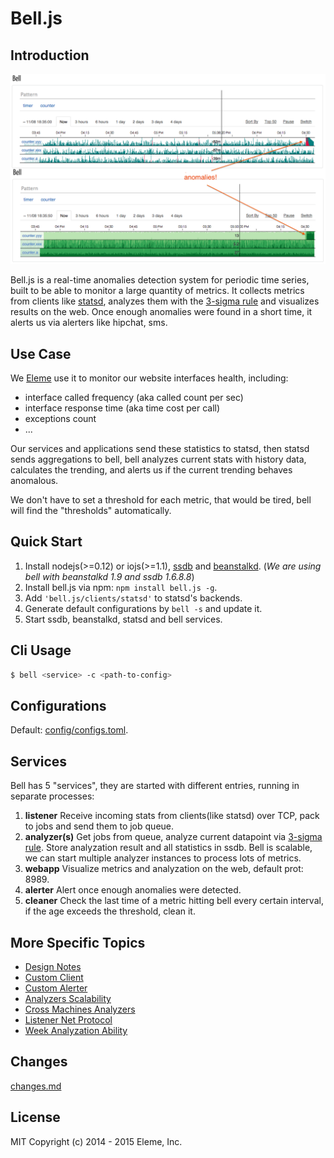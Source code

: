 Bell.js
=======

Introduction
------------

![snap](snap.png)

Bell.js is a real-time anomalies detection system for periodic time series,
built to be able to monitor a large quantity of metrics. It collects metrics
from clients like [statsd](https://github.com/etsy/statsd), analyzes them
with the [3-sigma rule](docs/design-notes.md) and visualizes results on the
web. Once enough anomalies were found in a short time, it alerts us via alerters
like hipchat, sms.

Use Case
--------

We [Eleme](http://ele.me) use it to monitor our website interfaces health,
including:

   - interface called frequency (aka called count per sec)
   - interface response time (aka time cost per call)
   - exceptions count
   - ...

Our services and applications send these statistics to statsd, then statsd
sends aggregations to bell, bell analyzes current stats with history data,
calculates the trending, and alerts us if the current trending behaves anomalous.

We don't have to set a threshold for each metric, that would be tired, bell
will find the "thresholds" automatically.

Quick Start
-----------

1. Install nodejs(>=0.12) or iojs(>=1.1), [ssdb](https://github.com/ideawu/ssdb)
   and [beanstalkd](https://github.com/kr/beanstalkd).
   (*We are using bell with beanstalkd 1.9 and ssdb 1.6.8.8*)
2. Install bell.js via npm: `npm install bell.js -g`.
3. Add `'bell.js/clients/statsd'` to statsd's backends.
4. Generate default configurations by `bell -s` and update it.
5. Start ssdb, beanstalkd, statsd and bell services.

Cli Usage
---------

```bash
$ bell <service> -c <path-to-config>
```

Configurations
--------------

Default: [config/configs.toml](config/configs.toml).

Services
--------

Bell has 5 "services", they are started with different entries, running in separate
processes:

1. **listener** Receive incoming stats from clients(like statsd) over TCP, pack to jobs
   and send them to job queue.
2. **analyzer(s)** Get jobs from queue, analyze current datapoint via [3-sigma rule](docs/design-notes.md).
   Store analyzation result and all statistics in ssdb. Bell is scalable, we can start multiple
   analyzer instances to process lots of metrics.
3. **webapp** Visualize metrics and analyzation on the web, default prot: 8989.
4. **alerter** Alert once enough anomalies were detected.
5. **cleaner** Check the last time of a metric hitting bell every certain interval, if
   the age exceeds the threshold, clean it.


More Specific Topics
--------------------

- [Design Notes](docs/design-notes.md)
- [Custom Client](docs/topics.md#custom-client)
- [Custom Alerter](docs/topics.md#custom-alerter)
- [Analyzers Scalability](docs/topics.md#analyzers-scalability)
- [Cross Machines Analyzers](docs/topics.md#cross-machines-analyzers)
- [Listener Net Protocol](docs/topics.md#listener-net-protocol)
- [Week Analyzation Ability](docs/topics.md#week-analyzation-ability)

Changes
-------

[changes.md](changes.md)

License
-------

MIT Copyright (c) 2014 - 2015 Eleme, Inc.
